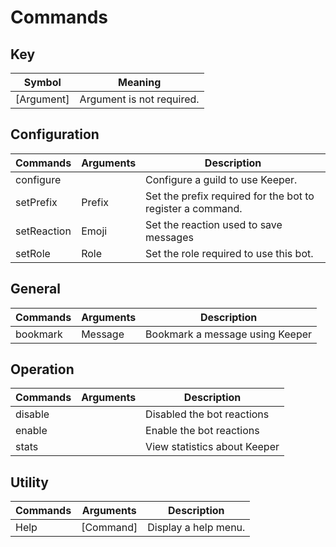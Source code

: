 # Commands

## Key 
| Symbol      | Meaning                        |
|-------------|--------------------------------|
| [Argument]  | Argument is not required.      |

## Configuration
| Commands    | Arguments | Description                                                |
|-------------|-----------|------------------------------------------------------------|
| configure   |           | Configure a guild to use Keeper.                           |
| setPrefix   | Prefix    | Set the prefix required for the bot to register a command. |
| setReaction | Emoji     | Set the reaction used to save messages                     |
| setRole     | Role      | Set the role required to use this bot.                     |

## General
| Commands | Arguments | Description                     |
|----------|-----------|---------------------------------|
| bookmark | Message   | Bookmark a message using Keeper |

## Operation
| Commands | Arguments | Description                  |
|----------|-----------|------------------------------|
| disable  |           | Disabled the bot reactions   |
| enable   |           | Enable the bot reactions     |
| stats    |           | View statistics about Keeper |

## Utility
| Commands | Arguments | Description          |
|----------|-----------|----------------------|
| Help     | [Command] | Display a help menu. |

